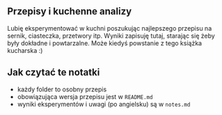 Przepisy i kuchenne analizy
---------------------------

Lubię eksperymentować w kuchni poszukując najlepszego przepisu na sernik,
ciasteczka, przetwory itp. Wyniki zapisuję tutaj, starając się żeby były
dokładne i powtarzalne. Może kiedyś powstanie z tego książka kucharska :)

Jak czytać te notatki
---------------------

* każdy folder to osobny przepis
* obowiązująca wersja przepisu jest w `README.md`
* wyniki eksperymentów i uwagi (po angielsku) są w `notes.md`

